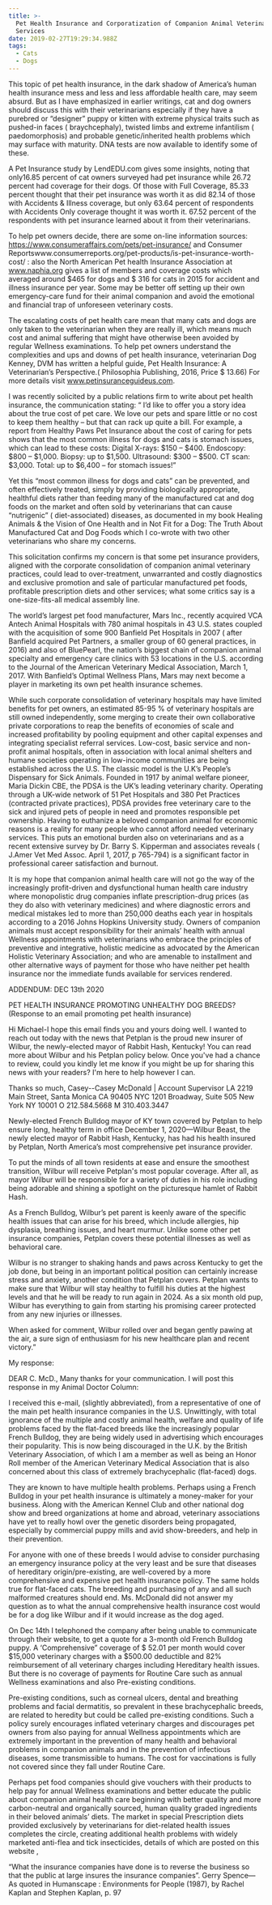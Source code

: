 ```yaml
---
title: >-
  Pet Health Insurance and Corporatization of Companion Animal Veterinary
  Services
date: 2019-02-27T19:29:34.988Z
tags:
  - Cats
  - Dogs
---
```

This topic of pet health insurance, in the dark shadow of America’s human health insurance mess and less and less affordable health care, may seem absurd. But as I have emphasized in earlier writings, cat and dog owners should discuss this with their veterinarians especially if they have a purebred or “designer” puppy or kitten with extreme physical traits such as pushed-in faces ( braychcephaly), twisted limbs and extreme infantilism ( paedomorphosis) and probable genetic/inherited health problems which may surface with maturity. DNA tests are now available to identify some of these.



​A  Pet Insurance study by LendEDU.com gives some insights, noting that only16.85 percent of cat owners surveyed had pet insurance while 26.72 percent had coverage for their dogs. Of those with Full Coverage, 85.33 percent thought that their pet insurance was worth it as did 82.14 of  those with Accidents & ​Illness coverage, but only 63.64 percent of respondents with Accidents Only coverage thought it was worth it. 67.52 percent of the respondents with pet insurance learned about it from their veterinarians.



 To help pet owners decide, there are some on-line information sources: https://www.consumeraffairs.com/pets/pet-insurance/ and Consumer Reportswww.consumerreports.org/pet-products/is-pet-insurance-worth-cost/ : also the North American Pet health Insurance Association at www.naphia.org gives a list of members and coverage costs which averaged around $465 for dogs and $ 316 for cats in 2015 for accident and illness insurance per year. Some may be better off setting up their own emergency-care fund for their animal companion and avoid the emotional and financial trap of unforeseen veterinary costs.



The escalating costs of pet health care mean that many cats and dogs are only taken to the veterinarian when they are really ill, which means much cost and animal suffering that might have otherwise been avoided by regular Wellness examinations. To help pet owners understand the complexities and ups and downs of pet health insurance, veterinarian Dog Kenney, DVM has written a helpful guide, Pet Health Insurance: A Veterinarian’s Perspective.( Philosophia Publishing, 2016, Price $ 13.66) For more details visit www.petinsuranceguideus.com.



 I was recently solicited by a public relations firm to write about pet health insurance, the communication stating:  “ I’d like to offer you a story idea about the true cost of pet care. We love our pets and spare little or no cost to keep them healthy – but that can rack up quite a bill. For example, a report from Healthy Paws Pet Insurance about the cost of caring for pets shows that the most common illness for dogs and cats is stomach issues, which can lead to these costs: Digital X-rays: $150 – $400. Endoscopy: $800 – $1,000. Biopsy: up to $1,500.  Ultrasound: $300 – $500. CT scan: $3,000.  Total: up to $6,400 – for stomach issues!”



Yet this “most common illness for dogs and cats” can be prevented, and often effectively treated,  simply by providing biologically appropriate, healthful diets rather than feeding many of the manufactured cat and dog foods on the market and often sold by veterinarians that can cause “nutrigenic”  ( diet-associated) diseases, as documented in my book Healing Animals & the Vision of One Health and in Not Fit for a Dog: The Truth About Manufactured Cat and Dog Foods which I co-wrote with two other veterinarians who share my concerns.



This solicitation confirms my concern is that some pet insurance providers, aligned with the corporate consolidation of companion animal veterinary practices, could lead to over-treatment, unwarranted and costly diagnostics and exclusive promotion and sale of particular manufactured pet foods, profitable prescription diets and other services; what some critics say is a one-size-fits-all medical assembly line.



The world’s largest pet food manufacturer, Mars Inc., recently acquired VCA Antech Animal Hospitals with 780 animal hospitals in 43 U.S. states coupled with the acquisition of some 900 Banfield Pet Hospitals in 2007 ( after Banfield acquired Pet Partners, a smaller group of 60 general practices, in 2016) and also of BluePearl, the nation’s biggest chain of companion animal specialty and emergency care clinics with 53 locations in the U.S. according to the Journal of the American Veterinary Medical Association, March 1, 2017.  With Banfield’s Optimal Wellness Plans, Mars may next become a player in marketing its own pet health insurance schemes.



While such corporate consolidation of veterinary hospitals may have limited benefits for pet owners, an estimated 85-95 % of veterinary hospitals are still owned independently, some merging to create their own collaborative private corporations to reap the benefits of economies of scale and increased profitability by pooling equipment and other capital expenses and integrating specialist referral services. Low-cost, basic service and non-profit animal hospitals, often in association with local animal shelters and humane societies operating in low-income communities are being established across the U.S. The classic model is the U.K’s People’s Dispensary for Sick Animals. Founded in 1917 by animal welfare pioneer, Maria Dickin CBE, the PDSA is the UK’s leading veterinary charity. Operating through a UK-wide network of 51 Pet Hospitals and 380 Pet Practices (contracted private practices), PDSA provides free veterinary care to the sick and injured pets of people in need and promotes responsible pet ownership. Having to euthanize a beloved companion animal for economic reasons is a reality for many people who cannot afford needed veterinary services. This puts an emotional burden also on veterinarians and as a recent extensive survey by Dr. Barry S. Kipperman and associates reveals ( J.Amer Vet Med Assoc. April 1, 2017, p 765-794) is a significant factor in professional career satisfaction and burnout.



 It is my hope that companion animal health care will not go the way of the increasingly profit-driven and dysfunctional human health care industry where monopolistic drug companies inflate prescription-drug prices (as they do also with veterinary medicines) and where diagnostic errors and medical mistakes led to more than 250,000 deaths each year in hospitals according to a 2016 Johns Hopkins University study. Owners of companion animals must accept responsibility for their animals’ health with annual Wellness appointments with veterinarians who embrace the principles of preventive and integrative, holistic medicine as advocated by the American Holistic Veterinary Association; and who are amenable to installment and other alternative ways of payment for those who have neither pet health insurance nor the immediate funds available for services rendered.

 ADDENDUM: DEC 13th 2020

PET HEALTH INSURANCE PROMOTING UNHEALTHY DOG BREEDS? (Response to an email promoting pet health insurance)

Hi Michael-I hope this email finds you and yours doing well. I wanted to reach out today with the news that Petplan is the proud new insurer of Wilbur, the newly-elected mayor of Rabbit Hash, Kentucky! You can read more about Wilbur and his Petplan policy below. Once you've had a chance to review, could you kindly let me know if you might be up for sharing this news with your readers? I'm here to help however I can.

Thanks so much, Casey--Casey McDonald | Account Supervisor
LA 2219 Main Street, Santa Monica CA 90405
NYC 1201 Broadway, Suite 505 New York NY 10001
O 212.584.5668 M 310.403.3447

Newly-elected French Bulldog mayor of KY town covered by Petplan to help ensure long, healthy term in office 
December 1, 2020—Wilbur Beast, the newly elected mayor of Rabbit Hash, Kentucky, has had his health insured by Petplan, North America’s most comprehensive pet insurance provider. 

To put the minds of all town residents at ease and ensure the smoothest transition, Wilbur will receive Petplan's most popular coverage. After all, as mayor Wilbur will be responsible for a variety of duties in his role including being adorable and shining a spotlight on the picturesque hamlet of Rabbit Hash.
 
As a French Bulldog, Wilbur’s pet parent is keenly aware of the specific health issues that can arise for his breed, which include allergies, hip dysplasia, breathing issues, and heart murmur. Unlike some other pet insurance companies, Petplan covers these potential illnesses as well as behavioral care. 

Wilbur is no stranger to shaking hands and paws across Kentucky to get the job done, but being in an important political position can certainly increase stress and anxiety, another condition that Petplan covers. Petplan wants to make sure that Wilbur will stay healthy to fulfill his duties at the highest levels and that he will be ready to run again in 2024. As a six month old pup, Wilbur has everything to gain from starting his promising career protected from any new injuries or illnesses. 

When asked for comment, Wilbur rolled over and began gently pawing at the air, a sure sign of enthusiasm for his new healthcare plan and recent victory.”

My response:

DEAR C. McD., Many thanks for your communication. I will post this response in my Animal Doctor Column:

 I received this e-mail, (slightly abbreviated), from a representative of one of the main pet health insurance companies in the U.S. Unwittingly, with total ignorance of the multiple and costly animal health, welfare and quality of life problems faced by the flat-faced breeds like the increasingly popular French Bulldog, they are being widely used in advertising which encourages their popularity. This is now being discouraged in the U.K. by the British Veterinary Association, of which I am a member as well as being an Honor Roll member of the American Veterinary Medical Association that is also concerned about this class of extremely brachycephalic (flat-faced) dogs. 

They are known to have multiple health problems. Perhaps using a French Bulldog in your pet health insurance is ultimately a money-maker for your business. Along with the American Kennel Club and other national dog show and breed organizations at home and abroad, veterinary associations have yet to really howl over the genetic disorders being propagated, especially by commercial puppy mills and avid show-breeders, and help in their prevention. 

For anyone with one of these breeds I would advise to consider purchasing an emergency insurance policy at the very least and be sure that diseases of hereditary origin/pre-existing, are well-covered by a more comprehensive and expensive pet health insurance policy. The same holds true for flat-faced cats. The breeding and purchasing of any and all such malformed creatures should end.
Ms. McDonald did not answer my question as to what the annual comprehensive health insurance cost would be for a dog like Wilbur and if it would increase as the dog aged. 

 On Dec 14th I telephoned the company after being unable to communicate through their website, to get a quote for a 3-month old French Bulldog puppy. A ‘Comprehensive” coverage of $ 52.01 per month would cover $15,000 veterinary charges with a $500.00 deductible and 82% reimbursement of all veterinary charges including Hereditary health issues. But there is no coverage of payments for Routine Care such as annual Wellness examinations and also Pre-existing conditions.

 Pre-existing conditions, such as corneal ulcers, dental and breathing problems and facial dermatitis, so prevalent in these brachycephalic breeds, are related to heredity but could be called pre-existing conditions. Such a policy surely encourages inflated veterinary charges and discourages pet owners from also paying for annual Wellness appointments which are extremely important in the prevention of many health and behavioral problems in companion animals and in the prevention of infectious diseases, some transmissible to humans. The cost for vaccinations is fully not covered since they fall under Routine Care. 

Perhaps pet food companies should give vouchers with their products to help pay for annual Wellness examinations and better educate the public about companion animal health care beginning with better quality and more carbon-neutral and organically sourced, human quality graded ingredients in their beloved animals’ diets. The market in special Prescription diets provided exclusively by veterinarians for diet-related health issues completes the circle, creating additional health problems with widely marketed anti-flea and tick insecticides, details of which are posted on this website ,


“What the insurance companies have done is to reverse the business so that the public at large insures the insurance companies”. Gerry Spence— As quoted in Humanscape : Environments for People (1987), by Rachel Kaplan and Stephen Kaplan, p. 97


